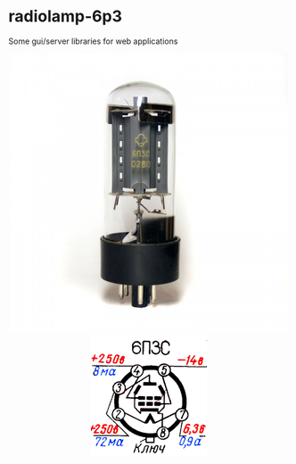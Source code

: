 # radiolamp-6p3
Some gui/server libraries for web applications



<p align="center">
  <img src="6p3.jpg" alt="RADOLAMP 6P3"/>
  </br>
  <img src="6p3s_sh.gif"/>
</p>
